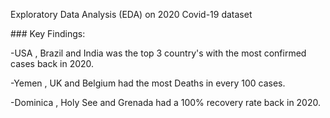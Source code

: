 Exploratory Data Analysis (EDA) on 2020 Covid-19 dataset



\### Key Findings:

-USA , Brazil and India was the top 3 country's with the most confirmed cases back in 2020.

-Yemen , UK and Belgium had the most Deaths in every 100 cases.

-Dominica , Holy See and Grenada had a 100% recovery rate back in 2020.

